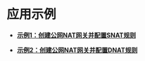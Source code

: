 # 应用示例<a name="nat_demo_0000"></a>

-   **[示例1：创建公网NAT网关并配置SNAT规则](示例1-创建公网NAT网关并配置SNAT规则.md)**  

-   **[示例2：创建公网NAT网关并配置DNAT规则](示例2-创建公网NAT网关并配置DNAT规则.md)**  


